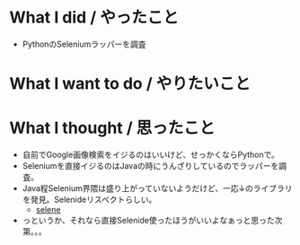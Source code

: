 # What I did / やったこと
- PythonのSeleniumラッパーを調査

# What I want to do / やりたいこと

# What I thought / 思ったこと
- 自前でGoogle画像検索をイジるのはいいけど、せっかくならPythonで。
- Seleniumを直接イジるのはJavaの時にうんざりしているのでラッパーを調査。
- Java程Selenium界隈は盛り上がっていないようだけど、一応↓のライブラリを発見。Selenideリスペクトらしい。
  - [selene](https://github.com/yashaka/selene)
- っというか、それなら直接Selenide使ったほうがいいよなぁっと思った次第。。。
